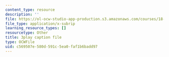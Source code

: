 ```yaml
---
content_type: resource
description: ''
file: https://ol-ocw-studio-app-production.s3.amazonaws.com/courses/18-06sc-linear-algebra-fall-2011/c569507e580d591c5ea0faf1b6badd97_MsIvs_6vC38.srt
file_type: application/x-subrip
learning_resource_types: []
resourcetype: Other
title: 3play caption file
type: OCWFile
uid: c569507e-580d-591c-5ea0-faf1b6badd97
---
```

